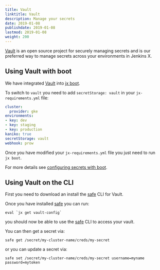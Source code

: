 ```yaml
---
title: Vault
linktitle: Vault
description: Manage your secrets
date: 2019-01-08
publishdate: 2019-01-08
lastmod: 2019-01-08
weight: 200
---
```


[Vault](https://www.vaultproject.io) is an open source project for securely managing secrets and is our preferred way to manage secrets across your environments in Jenkins X.

## Using Vault with boot

We have integrated [Vault](https://www.vaultproject.io) into [jx boot](/docs/reference/boot/). 

To switch to `vault` you need to add `secretStorage: vault` in your `jx-requirements.yml` file:

```yaml 
cluster:
  provider: gke
environments:
- key: dev
- key: staging
- key: production
kaniko: true
secretStorage: vault
webhook: prow
```

Once you have modified your `jx-requirements.yml` file you just need to run `jx boot`.

For more details see [configuring secrets with boot](/docs/reference/boot/#secrets). 

## Using Vault on the CLI

First you need to download an install the [safe](https://github.com/starkandwayne/safe) CLI for Vault.

Once you have installed [safe](https://github.com/starkandwayne/safe) you can run:

``` 
eval `jx get vault-config`
```

you should now be able to use the [safe](https://github.com/starkandwayne/safe) CLI to  access your vault.

You can then get a secret via:


``` 
safe get /secret/my-cluster-name/creds/my-secret
``` 

or you can update a secret via:

``` 
safe set /secret/my-cluster-name/creds/my-secret username=myname password=mytoken
``` 